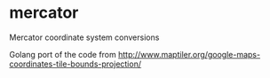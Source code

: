 # mercator
Mercator coordinate system conversions

Golang port of the code from http://www.maptiler.org/google-maps-coordinates-tile-bounds-projection/
